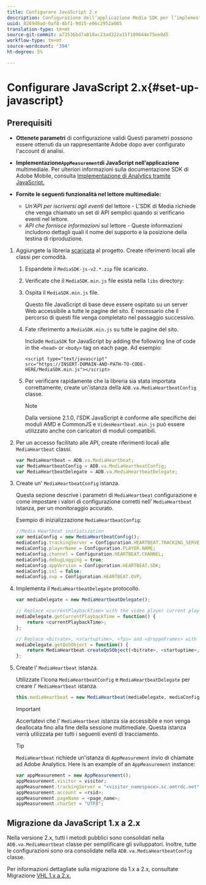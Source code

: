 ```yaml
---
title: Configurare JavaScript 2.x
description: Configurazione dell’applicazione Media SDK per l’implementazione in JavaScript 2.x.
uuid: 0269d8ad-0af8-4bf1-9d15-e06c2952a005
translation-type: tm+mt
source-git-commit: a73536bd7a818ac23ad322a15f109644e75ee0d5
workflow-type: tm+mt
source-wordcount: '394'
ht-degree: 5%

---
```



# Configurare JavaScript 2.x{#set-up-javascript}

## Prerequisiti

* **Ottenete parametri** di configurazione validi Questi parametri possono essere ottenuti da un rappresentante Adobe dopo aver configurato l&#39;account di analisi.
* **Implementazione`AppMeasurement`di JavaScript nell’applicazione** multimediale. Per ulteriori informazioni sulla documentazione SDK di Adobe Mobile, consulta [Implementazione di Analytics tramite JavaScript.](https://docs.adobe.com/content/help/it-IT/analytics/implementation/js/overview.html)

* **Fornite le seguenti funzionalità nel lettore multimediale:**

   * *Un&#39;API per iscriversi agli eventi* del lettore - L&#39;SDK di Media richiede che venga chiamato un set di API semplici quando si verificano eventi nel lettore.
   * *API che fornisce informazioni* sul lettore - Queste informazioni includono dettagli quali il nome del supporto e la posizione della testina di riproduzione.

1. Aggiungete la libreria [scaricata](/help/sdk-implement/download-sdks.md#download-2x-sdks) al progetto. Create riferimenti locali alle classi per comodità.

   1. Espandete il `MediaSDK-js-v2.*.zip` file scaricato.
   1. Verificate che il `MediaSDK.min.js` file esista nella `libs` directory:

   1. Ospita il `MediaSDK.min.js` file.

      Questo file JavaScript di base deve essere ospitato su un server Web accessibile a tutte le pagine del sito. È necessario che il percorso di questi file venga completato nel passaggio successivo.

   1. Fate riferimento a `MediaSDK.min.js` su tutte le pagine del sito.

      Include `MediaSDK` for JavaScript by adding the following line of code in the `<head>` or `<body>` tag on each page. Ad esempio:

      ```
      <script type="text/javascript"
      src="https://INSERT-DOMAIN-AND-PATH-TO-CODE-HERE/MediaSDK.min.js"></script>
      ```

   1. Per verificare rapidamente che la libreria sia stata importata correttamente, create un&#39;istanza della `ADB.va.MediaHeartbeatConfig` classe.

      >[!NOTE]
      >
      >Dalla versione 2.1.0, l’SDK JavaScript è conforme alle specifiche dei moduli AMD e CommonJS e `VideoHeartbeat.min.js` può essere utilizzato anche con caricatori di moduli compatibili.

1. Per un accesso facilitato alle API, create riferimenti locali alle `MediaHeartbeat` classi.

   ```js
   var MediaHeartbeat = ADB.va.MediaHeartbeat;
   var MediaHeartbeatConfig = ADB.va.MediaHeartbeatConfig;
   var MediaHeartbeatDelegate = ADB.va.MediaHeartbeatDelegate;
   ```

1. Create un&#39; `MediaHeartbeatConfig` istanza.

   Questa sezione descrive i parametri di `MediaHeartbeat` configurazione e come impostare i valori di configurazione corretti nell’ `MediaHeartbeat` istanza, per un monitoraggio accurato.

   Esempio di inizializzazione `MediaHeartbeatConfig`:

   ```js
   //Media Heartbeat initialization
   var mediaConfig = new MediaHeartbeatConfig();
   mediaConfig.trackingServer = Configuration.HEARTBEAT.TRACKING_SERVER;
   mediaConfig.playerName = Configuration.PLAYER.NAME;
   mediaConfig.channel = Configuration.HEARTBEAT.CHANNEL;
   mediaConfig.debugLogging = true;
   mediaConfig.appVersion = Configuration.HEARTBEAT.SDK;
   mediaConfig.ssl = false;
   mediaConfig.ovp = Configuration.HEARTBEAT.OVP;
   ```

1. Implementa il `MediaHeartbeatDelegate` protocollo.

   ```js
   var mediaDelegate = new MediaHeartbeatDelegate();
   
   // Replace <currentPlaybackTime> with the video player current playback time
   mediaDelegate.getCurrentPlaybackTime = function() {
       return <currentPlaybackTime>;
   };
   
   // Replace <bitrate>, <startuptime>, <fps> and <droppeFrames> with the current playback QoS values.  
   mediaDelegate.getQoSObject = function() {
       return MediaHeartbeat.createQoSObject(<bitrate>, <startuptime>, <fps>, <droppedFrames>);
   };
   ```

1. Create l’ `MediaHeartbeat` istanza.

   Utilizzate l&#39;icona `MediaHeartbeatConfig` e `MediaHeartbeatDelegate` per creare l&#39; `MediaHeartbeat` istanza.

   ```js
   this.mediaHeartbeat = new MediaHeartbeat(mediaDelegate, mediaConfig, appMeasurement);
   ```

   >[!IMPORTANT]
   >
   >Accertatevi che l’ `MediaHeartbeat` istanza sia accessibile e non venga deallocata fino alla fine della sessione multimediale. Questa istanza verrà utilizzata per tutti i seguenti eventi di tracciamento.

   >[!TIP]
   >
   >`MediaHeartbeat` richiede un&#39;istanza di `AppMeasurement` invio di chiamate ad Adobe Analytics. Here is an example of an `AppMeasurement` instance:

   ```js
   var appMeasurement = new AppMeasurement();
   appMeasurement.visitor = visitor;
   appMeasurement.trackingServer = "<visitor_namespace>.sc.omtrdc.net";
   appMeasurement.account = <rsid>;
   appMeasurement.pageName = <page_name>;
   appMeasurement.charSet = "UTF­8";
   ```

## Migrazione da JavaScript 1.x a 2.x

Nella versione 2.x, tutti i metodi pubblici sono consolidati nella `ADB.va.MediaHeartbeat` classe per semplificare gli sviluppatori. Inoltre, tutte le configurazioni sono ora consolidate nella `ADB.va.MediaHeartbeatConfig` classe.

Per informazioni dettagliate sulla migrazione da 1.x a 2.x, consultate Migrazione [VHL 1.x a 2.x.](/help/sdk-implement/va-1x-to-2x/mig-1x-2x-overview.md)
